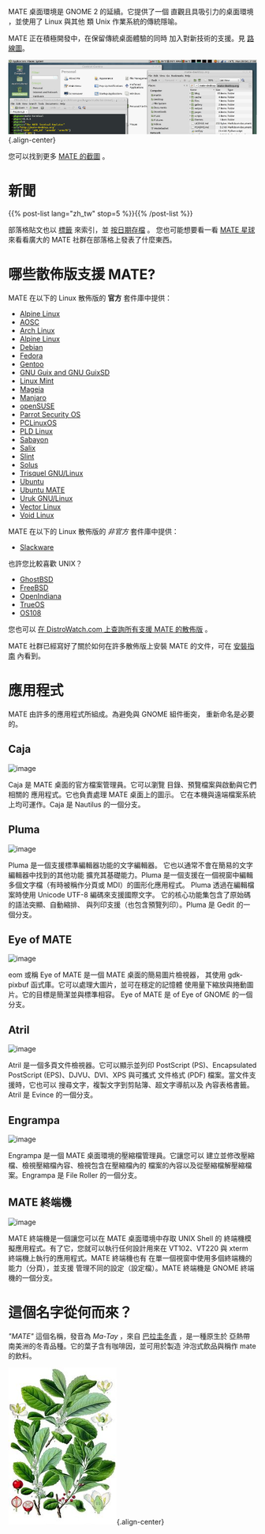 <!--
.. title: MATE 桌面環境
.. slug: index
.. date: 2013-10-31 12:29:57
.. tags: About,Applications,Screenshots
.. link: 
.. description:
-->

MATE 桌面環境是 GNOME 2 的延續。它提供了一個 直觀且具吸引力的桌面環境
，並使用了 Linux 與其他 類 Unix 作業系統的傳統隱喻。

MATE 正在積極開發中，在保留傳統桌面體驗的同時 加入對新技術的支援。見
[路線圖](https://wiki.mate-desktop.org/#!pages/roadmap.md)。

![image](/screens/screenshot.jpg){.align-center}

您可以找到更多 [MATE 的截圖](gallery/1.22/) 。

新聞
====

{{% post-list lang="zh_tw" stop=5 %}}{{% /post-list %}}

部落格貼文也以 [標籤](tags/) 來索引，並 [按日期存檔](archive/) 。
您也可能想要看一看 [MATE 星球](https://planet.mate-desktop.org)
來看看廣大的 MATE 社群在部落格上發表了什麼東西。

哪些散佈版支援 MATE?
====================

MATE 在以下的 Linux 散佈版的 **官方** 套件庫中提供：

-   [Alpine Linux](https://www.alpinelinux.org/)
-   [AOSC](https://aosc.io/)
-   [Arch Linux](https://www.archlinux.org)
-   [Alpine Linux](https://www.alpinelinux.org/)
-   [Debian](https://www.debian.org)
-   [Fedora](https://www.fedoraproject.org)
-   [Gentoo](https://www.gentoo.org)
-   [GNU Guix and GNU GuixSD](https://gnu.org/s/guix)
-   [Linux Mint](https://linuxmint.com)
-   [Mageia](https://www.mageia.org/en/)
-   [Manjaro](https://manjaro.org/)
-   [openSUSE](https://www.opensuse.org)
-   [Parrot Security OS](https://www.parrotsec.org/)
-   [PCLinuxOS](https://www.pclinuxos.com/get-pclinuxos/mate/)
-   [PLD Linux](https://www.pld-linux.org/)
-   [Sabayon](https://www.sabayon.org)
-   [Salix](https://www.salixos.org)
-   [Slint](https://slint.fr)
-   [Solus](https://getsol.us/)
-   [Trisquel GNU/Linux](https://trisquel.info/)
-   [Ubuntu](https://www.ubuntu.com)
-   [Ubuntu MATE](https://www.ubuntu-mate.org)
-   [Uruk GNU/Linux](https://urukproject.org/dist/)
-   [Vector Linux](http://vectorlinux.com)
-   [Void Linux](http://www.voidlinux.org/)

MATE 在以下的 Linux 散佈版的 *非官方* 套件庫中提供：

-   [Slackware](https://www.slackware.com)

也許您比較喜歡 UNIX？

-   [GhostBSD](https://ghostbsd.org)
-   [FreeBSD](https://freebsd.org)
-   [OpenIndiana](https://www.openindiana.org)
-   [TrueOS](https://www.trueos.org/)
-   [OS108](https://OS108.org/)

您也可以 [在 DistroWatch.com 上查詢所有支援 MATE
的散佈版](https://distrowatch.org/search.php?desktop=MATE#distrosearch)
。

MATE 社群已經寫好了關於如何在許多散佈版上安裝 MATE 的文件，可在
[安裝指南](https://wiki.mate-desktop.org/#!pages/download.md) 內看到。

應用程式
========

MATE 由許多的應用程式所組成。為避免與 GNOME 組件衝突，
重新命名是必要的。

Caja
----

![image](/assets/img/mate/caja.png)

Caja 是 MATE 桌面的官方檔案管理員。它可以瀏覽
目錄、預覽檔案與啟動與它們相關的 應用程式。它也負責處理 MATE
桌面上的圖示。 它在本機與遠端檔案系統上均可運作。Caja 是 Nautilus
的一個分支。

Pluma
-----

![image](/assets/img/mate/pluma.png)

Pluma 是一個支援標準編輯器功能的文字編輯器。
它也以通常不會在簡易的文字編輯器中找到的其他功能 擴充其基礎能力。Pluma
是一個支援在一個視窗中編輯 多個文字檔（有時被稱作分頁或
MDI）的圖形化應用程式。 Pluma 透過在編輯檔案時使用 Unicode UTF-8
編碼來支援國際文字。 它的核心功能集包含了原始碼的語法突顯、自動縮排、
與列印支援（也包含預覽列印）。Pluma 是 Gedit 的一個分支。

Eye of MATE
-----------

![image](/assets/img/mate/eom.png)

eom 或稱 Eye of MATE 是一個 MATE 桌面的簡易圖片檢視器， 其使用
gdk-pixbuf 函式庫。它可以處理大圖片，並可在穩定的記憶體
使用量下縮放與捲動圖片。它的目標是簡潔並與標準相容。 Eye of MATE 是 of
Eye of GNOME 的一個分支。

Atril
-----

![image](/assets/img/mate/atril.png)

Atril 是一個多頁文件檢視器。它可以顯示並列印 PostScript
(PS)、Encapsulated PostScript (EPS)、DJVU、DVI、XPS 與可攜式 文件格式
(PDF) 檔案。當文件支援時，它也可以
搜尋文字，複製文字到剪貼簿、超文字導航以及 內容表格書籤。Atril 是 Evince
的一個分支。

Engrampa
--------

![image](/assets/img/mate/engrampa.png)

Engrampa 是一個 MATE 桌面環境的壓縮檔管理員。它讓您可以
建立並修改壓縮檔、檢視壓縮檔內容、檢視包含在壓縮檔內的
檔案的內容以及從壓縮檔解壓縮檔案。Engrampa 是 File Roller 的一個分支。

MATE 終端機
-----------

![image](/assets/img/mate/terminal.png)

MATE 終端機是一個讓您可以在 MATE 桌面環境中存取 UNIX Shell 的
終端機模擬應用程式。有了它，您就可以執行任何設計用來在 VT102、VT220 與
xterm 終端機上執行的應用程式。MATE 終端機也有
在單一個視窗中使用多個終端機的能力（分頁），並支援
管理不同的設定（設定檔）。MATE 終端機是 GNOME 終端機的一個分支。

這個名字從何而來？
==================

*\"MATE\"* 這個名稱，發音為 *Ma-Tay* ，來自
[巴拉圭冬青](https://zh.wikipedia.org/wiki/%E5%B7%B4%E6%8B%89%E5%9C%AD%E5%86%AC%E9%9D%92)
，是一種原生於 亞熱帶南美洲的冬青品種。它的葉子含有咖啡因，並可用於製造
沖泡式飲品與稱作 mate 的飲料。

![image](/assets/img/mate/yerba.jpg){.align-center}
